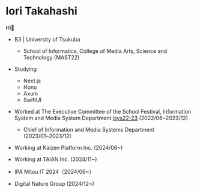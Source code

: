 # Iori Takahashi

Hi👋

- B3 | University of Tsukuba
  - School of Informatics, College of Media Arts, Science and Technology (MAST22)

- Studying
  - Next.js
  - Hono
  - Axum
  - SwiftUI

- Worked at The Executive Committee of the School Festival, Information System and Media System Department [jsys22-23](https://github.com/sohosai)  (2022/06~2023/12)
  - Chief of Information and Media Systems Department (2023/01~2023/12)
  
- Working at Kaizen Platform Inc. (2024/06~)

- Working at TAIAN Inc. (2024/11~)

- IPA Mitou IT 2024（2024/06~）
- Digital  Nature Group (2024/12~)
